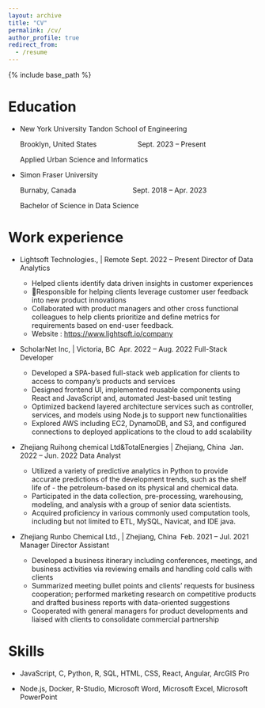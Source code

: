 ```yaml
---
layout: archive
title: "CV"
permalink: /cv/
author_profile: true
redirect_from:
  - /resume
---
```


{% include base_path %}

# Education

- New York University Tandon School of Engineering

  Brooklyn, United States                     Sept. 2023 – Present

  Applied Urban Science and Informatics

- Simon Fraser University

  Burnaby, Canada                             Sept. 2018 – Apr. 2023

  Bachelor of Science in Data Science

# Work experience

- Lightsoft Technologies., | Remote Sept. 2022 – Present
  Director of Data Analytics

  - Helped clients identify data driven insights in customer experiences
  - Responsible for helping clients leverage customer user feedback into new product innovations
  - Collaborated with product managers and other cross functional colleagues to help clients prioritize and define metrics for requirements based on end-user feedback.
  - Website : https://www.lightsoft.io/company

- ScholarNet Inc, | Victoria, BC  Apr. 2022 – Aug. 2022
  Full-Stack Developer

  - Developed a SPA-based full-stack web application for clients to access to company’s products and services
  - Designed frontend UI, implemented reusable components using React and JavaScript and, automated Jest-based unit testing
  - Optimized backend layered architecture services such as controller, services, and models using Node.js to support new functionalities
  - Explored AWS including EC2, DynamoDB, and S3, and configured connections to deployed applications to the cloud to add scalability

- Zhejiang Ruihong chemical Ltd&TotalEnergies | Zhejiang, China  Jan. 2022 – Jun. 2022
  Data Analyst

  - Utilized a variety of predictive analytics in Python to provide accurate predictions of the development trends, such as the shelf life of - the petroleum-based on its physical and chemical data.
  - Participated in the data collection, pre-processing, warehousing, modeling, and analysis with a group of senior data scientists.
  - Acquired proficiency in various commonly used computation tools, including but not limited to ETL, MySQL, Navicat, and IDE java.

- Zhejiang Runbo Chemical Ltd., | Zhejiang, China  Feb. 2021 – Jul. 2021
  Manager Director Assistant

  - Developed a business itinerary including conferences, meetings, and business activities via reviewing emails and handling cold calls with clients
  - Summarized meeting bullet points and clients’ requests for business cooperation; performed marketing research on competitive products and drafted business reports with data-oriented suggestions
  - Cooperated with general managers for product developments and liaised with clients to consolidate commercial partnership

# Skills

- JavaScript, C, Python, R, SQL, HTML, CSS, React, Angular, ArcGIS Pro

- Node.js, Docker, R-Studio, Microsoft Word, Microsoft Excel, Microsoft PowerPoint
